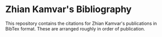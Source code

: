 # Zhian Kamvar's Bibliography

This repository contains the citations for Zhian Kamvar's publications in
BibTex format. These are arranged roughly in order of publication.
